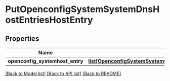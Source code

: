 # PutOpenconfigSystemSystemDnsHostEntriesHostEntry

## Properties
Name | Type | Description | Notes
------------ | ------------- | ------------- | -------------
**openconfig_systemhost_entry** | [**list[OpenconfigSystemSystemOpenconfigsystemsystemDnsHostentriesHostentry]**](OpenconfigSystemSystemOpenconfigsystemsystemDnsHostentriesHostentry.md) |  | [optional] 

[[Back to Model list]](../README.md#documentation-for-models) [[Back to API list]](../README.md#documentation-for-api-endpoints) [[Back to README]](../README.md)


